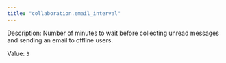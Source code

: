 ```yaml
---
title: "collaboration.email_interval"
---
```


Description: Number of minutes to wait before collecting unread messages and sending an email to offline users.

Value: `3`